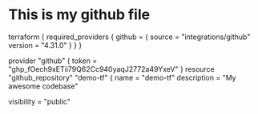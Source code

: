 
# This is my github file
terraform {
  required_providers {
    github = {
      source = "integrations/github"
      version = "4.31.0"
    }
  }
}

provider "github" {
  token = "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"
}
resource "github_repository" "demo-tf" {
  name        = "demo-tf"
  description = "My awesome codebase"

  visibility = "public"
